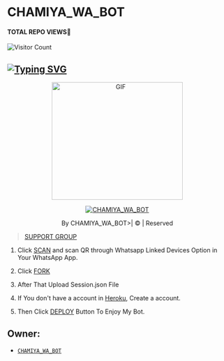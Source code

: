 # CHAMIYA_WA_BOT

#### TOTAL REPO VIEWS📍

![Visitor Count](https://profile-counter.glitch.me/terror-boy/count.svg)
## [![Typing SVG](https://readme-typing-svg.herokuapp.com?font=Rockstar-ExtraBold&color=F33A6A&lines=WELCOME+TO+KING_CHAMI+WA+BOT.;CREATED+BY+CHAMIYA_WA_BOT;BEST+MULTIDEVICE+WA+BOT;THANKS+FOR+VISITING+MY+GIT)](https://git.io/typing-svg)

 </a>

</p>

<div align="center">

  <p align="center">

<img src="https://i.ibb.co/Wc43gsh/Whats-App-Image-2022-08-11-at-2-19-52-PM.jpg" alt="GIF" width="300" height="270"/>

</p>

  <p align="center">

<a href="#"><img title="CHAMIYA_WA_BOT" src="https://img.shields.io/badge/CHAMIYA_WA_BOT-green?colorA=%23ff0000&colorB=%23017e40&style=for-the-badge"></a>

</p>

</div>

<p align="center">By CHAMIYA_WA_BOT>| © | Reserved  </br> 


> [SUPPORT GROUP]()


1. Click [SCAN](https://replit.com/@KINGCHAMI/KINGCHAMI?v=1) and scan QR through Whatsapp Linked Devices Option in Your WhatsApp App.

2. Click [FORK](https://github.com/KINGCHAMI/CHAMIYA_WA_BOT.git)

2. After That Upload Session.json File

3. If You don't have a account in [Heroku](https://signup.heroku.com/), Create a account.

5. Then Click [DEPLOY](https://heroku.com/deploy) Button To Enjoy My Bot.


## Owner:
* [`CHAMIYA_WA_BOT`](https://github.com/KINGCHAMI/CHAMIYA_WA_BOT.git)


